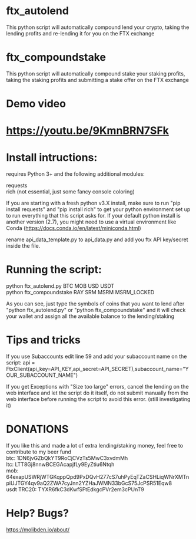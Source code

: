 # ftx_autolend
This python script will automatically compound lend your crypto, taking the lending profits and re-lending it for you on the FTX exchange

# ftx_compoundstake
This python script will automatically compound stake your staking profits, taking the staking profits and submitting a stake offer on the FTX exchange

# Demo video
https://youtu.be/9KmnBRN7SFk
=======


# Install intructions:

requires Python 3+ and the following additional modules:

requests<br/>
rich (not essential, just some fancy console coloring)<br/>

If you are starting with a fresh python v3.X install, make sure to run "pip install requests" and "pip install rich"  to get your python environment set up to run everything that this script asks for. If your default python install is another version (2.7), you might need to use a virtual environment like Conda (https://docs.conda.io/en/latest/miniconda.html)

rename api_data_template.py to api_data.py and add you ftx API key/secret inside the file.

# Running the script:
python ftx_autolend.py BTC MOB USD USDT<br/>
python ftx_compoundstake RAY SRM MSRM MSRM_LOCKED


As you can see, just type the symbols of coins that you want to lend after "python ftx_autolend.py" or "python ftx_compoundstake" and it will check your wallet and assign all the available balance to the lending/staking

# Tips and tricks

If you use Subaccounts edit line 59 and add your subaccount name on the script:
api = FtxClient(api_key=API_KEY,api_secret=API_SECRET),subaccount_name="YOUR_SUBACCOUNT_NAME")

If you get Exceptions with "Size too large" errors, cancel the lending on the web interface and let the script do it itself, do not submit manually from the web interface before running the script to avoid this error. (still investigating it)

# DONATIONS

If you like this and made a lot of extra lending/staking money, feel free to contribute to my beer fund<br/>
btc: 1DN6jvGZbQkYT9RoCjCVzTs5MwC3xvdmMh<br/>
ltc: LTT8Gj8nnwBCEGAcapjfLy9EyZtiu6Ntqh<br/>
mob: 64exapUSWRjWTGKqppQpd9PxDQvH277cS7uhPyEqTZaCSHLiqWNrXMTnpiUJTGY4qv9aQ2ZWA7cyJnn2YZHaJWMN33bGcS75JcPSR51Eqw8<br/>
usdt TRC20: TYXR6fkC3dKwfSFtEdkgcPVr2em3cPUnT9<br/>
# Help? Bugs?
https://molibden.io/about/
